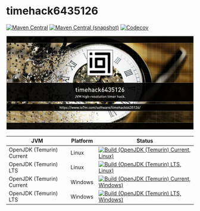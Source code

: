timehack6435126
===

[![Maven Central](https://img.shields.io/maven-central/v/com.io7m.timehack6435126/com.io7m.timehack6435126.svg?style=flat-square)](http://search.maven.org/#search%7Cga%7C1%7Cg%3A%22com.io7m.timehack6435126%22)
[![Maven Central (snapshot)](https://img.shields.io/nexus/s/https/s01.oss.sonatype.org/com.io7m.timehack6435126/com.io7m.timehack6435126.svg?style=flat-square)](https://s01.oss.sonatype.org/content/repositories/snapshots/com/io7m/timehack6435126/)
[![Codecov](https://img.shields.io/codecov/c/github/io7m/timehack6435126.svg?style=flat-square)](https://codecov.io/gh/io7m/timehack6435126)

![timehack6435126](./src/site/resources/timehack6435126.jpg?raw=true)

| JVM | Platform | Status |
|-----|----------|--------|
| OpenJDK (Temurin) Current | Linux | [![Build (OpenJDK (Temurin) Current, Linux)](https://img.shields.io/github/actions/workflow/status/io7m/timehack6435126/workflows/main.linux.temurin.current.yml?branch=develop)](https://github.com/io7m/timehack6435126/actions?query=workflow%3Amain.linux.temurin.current)|
| OpenJDK (Temurin) LTS | Linux | [![Build (OpenJDK (Temurin) LTS, Linux)](https://img.shields.io/github/actions/workflow/status/io7m/timehack6435126/workflows/main.linux.temurin.lts.yml?branch=develop)](https://github.com/io7m/timehack6435126/actions?query=workflow%3Amain.linux.temurin.lts)|
| OpenJDK (Temurin) Current | Windows | [![Build (OpenJDK (Temurin) Current, Windows)](https://img.shields.io/github/actions/workflow/status/io7m/timehack6435126/workflows/main.windows.temurin.current.yml?branch=develop)](https://github.com/io7m/timehack6435126/actions?query=workflow%3Amain.windows.temurin.current)|
| OpenJDK (Temurin) LTS | Windows | [![Build (OpenJDK (Temurin) LTS, Windows)](https://img.shields.io/github/actions/workflow/status/io7m/timehack6435126/workflows/main.windows.temurin.lts.yml?branch=develop)](https://github.com/io7m/timehack6435126/actions?query=workflow%3Amain.windows.temurin.lts)|
